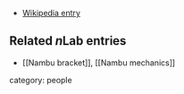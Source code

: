 
* [Wikipedia entry](http://en.wikipedia.org/wiki/Yoichiro_Nambu)

## Related $n$Lab entries

* [[Nambu bracket]], [[Nambu mechanics]]

category: people
